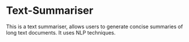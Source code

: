 # Text-Summariser
This is a text summariser, allows users to generate concise summaries of long text documents. It uses NLP techniques.
